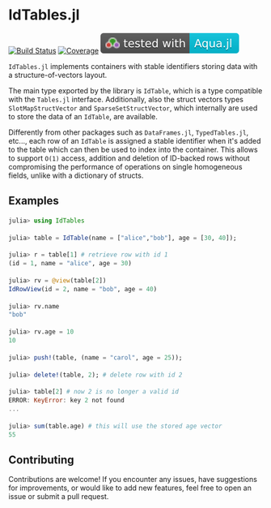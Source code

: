 
# IdTables.jl

[![Build Status](https://github.com/Tortar/IdTables.jl/actions/workflows/CI.yml/badge.svg?branch=main)](https://github.com/Tortar/IdTables.jl/actions/workflows/CI.yml?query=branch%3Amain)
[![Coverage](https://codecov.io/gh/Tortar/IdTables.jl/branch/main/graph/badge.svg)](https://codecov.io/gh/Tortar/IdTables.jl)
[![Aqua](https://raw.githubusercontent.com/JuliaTesting/Aqua.jl/master/badge.svg)](https://github.com/JuliaTesting/Aqua.jl)

`IdTables.jl` implements containers with stable identifiers storing data with a structure-of-vectors layout.

The main type exported by the library is `IdTable`, which is a type compatible with the `Tables.jl` interface. Additionally, 
also the struct vectors types `SlotMapStructVector` and `SparseSetStructVector`, which internally are used to store the data
of an `IdTable`, are available.

Differently from other packages such as `DataFrames.jl`, `TypedTables.jl`, etc..., each row of an `IdTable` is assigned a stable
identifier when it's added to the table which can then be used to index into the container. This allows to support `O(1)` access,
addition and deletion of ID-backed rows without compromising the performance of operations on single homogeneous fields, unlike
with a dictionary of structs.

## Examples

```julia
julia> using IdTables

julia> table = IdTable(name = ["alice","bob"], age = [30, 40]);

julia> r = table[1] # retrieve row with id 1
(id = 1, name = "alice", age = 30)

julia> rv = @view(table[2])
IdRowView(id = 2, name = "bob", age = 40)

julia> rv.name
"bob"

julia> rv.age = 10
10

julia> push!(table, (name = "carol", age = 25));

julia> delete!(table, 2); # delete row with id 2

julia> table[2] # now 2 is no longer a valid id
ERROR: KeyError: key 2 not found
...

julia> sum(table.age) # this will use the stored age vector
55
```

## Contributing

Contributions are welcome! If you encounter any issues, have suggestions for improvements, or would like to add new features,
feel free to open an issue or submit a pull request.
